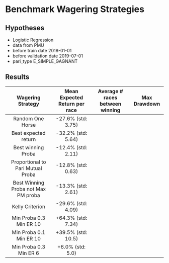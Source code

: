 # Benchmark Wagering Strategies

## Hypotheses
- Logistic Regression
- data from PMU
- before train date 2018-01-01
- before validation date 2019-07-01
- pari_type E_SIMPLE_GAGNANT

## Results
| Wagering Strategy | Mean Expected Return per race | Average # races between winning | Max Drawdown |
|:-----------------:|:-----------------------------:|:-------------------------------:|:------------:|
| Random One Horse | -27.6% (std: 3.75)|
| Best expected return| -32.2% (std: 5.64)|
| Best winning Proba | -12.4% (std: 2.11)|
| Proportional to Pari Mutual Proba | -12.8% (std: 0.63)|
| Best Winning Proba not Max PM proba | -13.3% (std: 2.61)|
| Kelly Criterion | -29.6% (std: 4.09)|
| Min Proba 0.3 Min ER 10| +64.3% (std: 7.34)|
| Min Proba 0.1 Min ER 10| +39.5% (std: 10.5)|
| Min Proba 0.3 Min ER 6| +6.0% (std: 5.0)|
